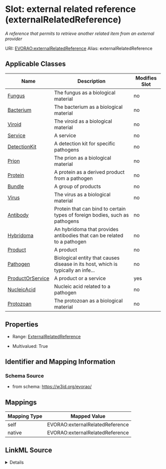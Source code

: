 

# Slot: external related reference (externalRelatedReference) 


_A reference that permits to retrieve another related item from an external provider_





URI: [EVORAO:externalRelatedReference](https://w3id.org/evorao/externalRelatedReference)
Alias: externalRelatedReference

<!-- no inheritance hierarchy -->





## Applicable Classes

| Name | Description | Modifies Slot |
| --- | --- | --- |
| [Fungus](Fungus.md) | The fungus as a biological material |  no  |
| [Bacterium](Bacterium.md) | The bacterium as a biological material |  no  |
| [Viroid](Viroid.md) | The viroid as a biological material |  no  |
| [Service](Service.md) | A service |  no  |
| [DetectionKit](DetectionKit.md) | A detection kit for specific pathogens |  no  |
| [Prion](Prion.md) | The prion as a biological material |  no  |
| [Protein](Protein.md) | A protein as a derived product from a pathogen |  no  |
| [Bundle](Bundle.md) | A group of products |  no  |
| [Virus](Virus.md) | The virus as a biological material |  no  |
| [Antibody](Antibody.md) | Protein that can bind to certain types of foreign bodies, such as pathogens |  no  |
| [Hybridoma](Hybridoma.md) | An hybridoma that provides antibodies that can be related to a pathogen |  no  |
| [Product](Product.md) | A product |  no  |
| [Pathogen](Pathogen.md) | Biological entity that causes disease in its host, which is typically an infe... |  no  |
| [ProductOrService](ProductOrService.md) | A product or a service |  yes  |
| [NucleicAcid](NucleicAcid.md) | Nucleic acid related to a pathogen |  no  |
| [Protozoan](Protozoan.md) | The protozoan as a biological material |  no  |







## Properties

* Range: [ExternalRelatedReference](ExternalRelatedReference.md)

* Multivalued: True





## Identifier and Mapping Information







### Schema Source


* from schema: https://w3id.org/evorao/




## Mappings

| Mapping Type | Mapped Value |
| ---  | ---  |
| self | EVORAO:externalRelatedReference |
| native | EVORAO:externalRelatedReference |




## LinkML Source

<details>
```yaml
name: externalRelatedReference
description: A reference that permits to retrieve another related item from an external
  provider
title: external related reference
from_schema: https://w3id.org/evorao/
rank: 1000
alias: externalRelatedReference
domain_of:
- ProductOrService
range: ExternalRelatedReference
required: false
multivalued: true

```
</details>